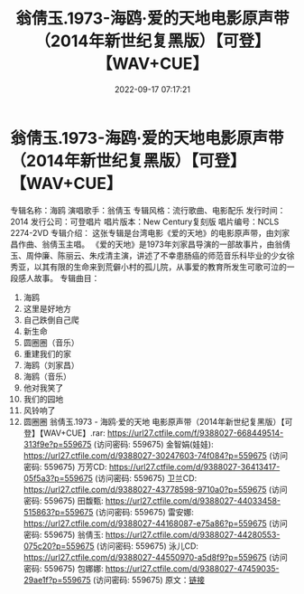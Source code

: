 ﻿---
title: 翁倩玉.1973-海鸥·爱的天地电影原声带（2014年新世纪复黑版）【可登】【WAV+CUE】
date: 2022-09-17 07:17:21
categories: WAV车载音乐、镜像
tags: 华语中文
---
# 翁倩玉.1973-海鸥·爱的天地电影原声带（2014年新世纪复黑版）【可登】【WAV+CUE】

专辑名称：海鸥
演唱歌手：翁倩玉
专辑风格：流行歌曲、电影配乐
发行时间：2014
发行公司：可登唱片
唱片版本：New Century复刻版
唱片编号：NCLS 2274-2VD
专辑介绍：
这张专辑是台湾电影《爱的天地》的电影原声带，由刘家昌作曲、翁倩玉主唱。
《爱的天地》是1973年刘家昌导演的一部故事片，由翁倩玉、周仲廉、陈丽云、朱戍清主演，讲述了不幸患肠癌的师范音乐科毕业的少女徐秀亚，以其有限的生命来到荒僻小村的孤儿院，从事爱的教育所发生可歌可泣的一段感人故事。
专辑曲目：
01. 海鸥
02. 这里是好地方
03. 自己跌倒自己爬
04. 新生命
05. 圆圈圈（音乐）
06. 重建我们的家
07. 海鸥（刘家昌）
08. 海鸥（音乐）
09. 他对我笑了
10. 我们的园地
11. 风铃响了
12. 圆圈圈
翁倩玉.1973 - 海鸥·爱的天地 电影原声带（2014年新世纪复黑版）【可登】【WAV+CUE】.rar: https://url27.ctfile.com/f/9388027-668449514-313f9e?p=559675
(访问密码: 559675)
金智娟(娃娃): https://url27.ctfile.com/d/9388027-30247603-74f084?p=559675
(访问密码: 559675)
万芳CD: https://url27.ctfile.com/d/9388027-36413417-05f5a3?p=559675
(访问密码: 559675)
卫兰CD: https://url27.ctfile.com/d/9388027-43778598-9710a0?p=559675
(访问密码: 559675)
田馥甄: https://url27.ctfile.com/d/9388027-44033458-515863?p=559675
(访问密码: 559675)
雷安娜: https://url27.ctfile.com/d/9388027-44168087-e75a86?p=559675
(访问密码: 559675)
翁倩玉: https://url27.ctfile.com/d/9388027-44280553-075c20?p=559675
(访问密码: 559675)
泳儿CD: https://url27.ctfile.com/d/9388027-44550970-a5d8f9?p=559675
(访问密码: 559675)
包娜娜: https://url27.ctfile.com/d/9388027-47459035-29ae1f?p=559675
(访问密码: 559675)
原文：[链接](https://blog.sina.com.cn/s/blog_1647c7e7601030zg2.html)